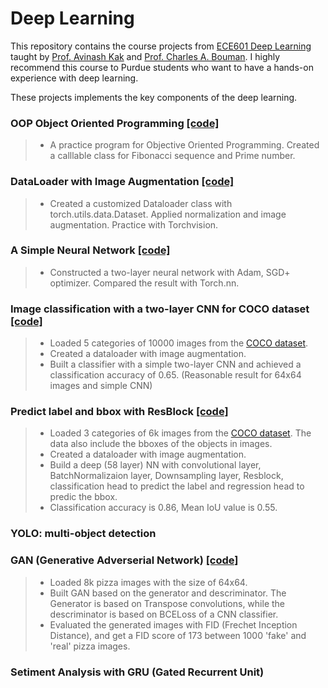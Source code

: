 # Deep Learning
This repository contains the course projects from [ECE601 Deep Learning](https://engineering.purdue.edu/DeepLearn/) taught by [Prof. Avinash Kak](https://engineering.purdue.edu/kak/) and [Prof. Charles A. Bouman](https://engineering.purdue.edu/~bouman/). I highly recommend this course to Purdue students who want to have a hands-on experience with deep learning. 

These projects implements the key components of the deep learning.

### OOP Object Oriented Programming [[code]](https://github.com/peng-ju/Deep-Learning/blob/main/OOP_Object_Oriented_Programming.ipynb)
> - A practice program for Objective Oriented Programming. Created a calllable class for Fibonacci sequence and Prime number.

### DataLoader with Image Augmentation [[code]](https://github.com/peng-ju/Deep-Learning/blob/main/DataLoader_ImageAugmentation.ipynb)
> - Created a customized Dataloader class with torch.utils.data.Dataset. Applied normalization and image augmentation. Practice with Torchvision.

### A Simple Neural Network [[code]](https://github.com/peng-ju/Deep-Learning/blob/main/Simple_Neural_Network.ipynb)
> - Constructed a two-layer neural network with Adam, SGD+ optimizer. Compared the result with Torch.nn.

### Image classification with a two-layer CNN for COCO dataset [[code]](https://github.com/peng-ju/Deep-Learning/blob/main/Image_classification_for_MS-COCO_Dataset.ipynb)
> - Loaded 5 categories of 10000 images from the [COCO dataset](https://cocodataset.org/#download).   
> - Created a dataloader with image augmentation.   
> - Built a classifier with a simple two-layer CNN and achieved a classification accuracy of 0.65. (Reasonable result for 64x64 images and simple CNN)   

### Predict label and bbox with ResBlock [[code]](https://github.com/peng-ju/Deep-Learning/blob/main/ResBlock_Label_and_Bbox.ipynb)
> - Loaded 3 categories of 6k images from the [COCO dataset](https://cocodataset.org/#download). The data also include the bboxes of the objects in images.   
> - Created a dataloader with image augmentation.
> - Build a deep (58 layer) NN with convolutional layer, BatchNormalizaion layer, Downsampling layer, Resblock, classification head to predict the label and regression head to predic the bbox.
> - Classification accuracy is 0.86, Mean IoU value is 0.55. 

### YOLO: multi-object detection


### GAN (Generative Adverserial Network) [[code]](https://github.com/peng-ju/Deep-Learning/blob/main/GAN.ipynb)
> - Loaded 8k pizza images with the size of 64x64.
> - Built GAN based on the generator and descriminator. The Generator is based on Transpose convolutions, while the descriminator is based on BCELoss of a CNN classifier.
> - Evaluated the generated images with FID (Frechet Inception Distance), and get a FID score of 173 between 1000 'fake' and 'real' pizza images. 

### Setiment Analysis with GRU (Gated Recurrent Unit)
